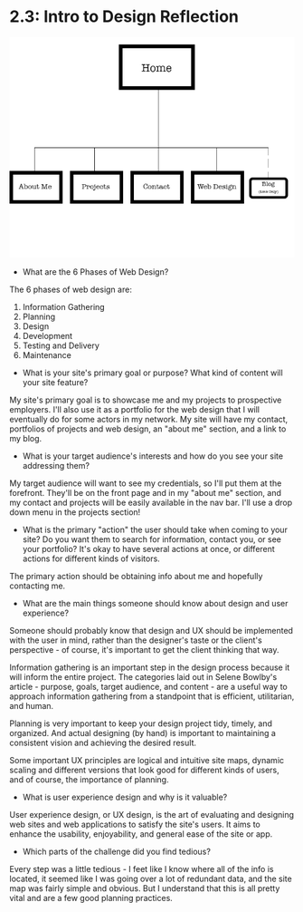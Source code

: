 # 2.3: Intro to Design Reflection

![Site Map](week-2/imgs/site-map.png)

- What are the 6 Phases of Web Design?

The 6 phases of web design are:
1. Information Gathering
2. Planning
3. Design
4. Development
5. Testing and Delivery
6. Maintenance  

- What is your site's primary goal or purpose? What kind of content will your site feature?

My site's primary goal is to showcase me and my projects to prospective employers. I'll also use it as a portfolio for the web design that I will eventually do for some actors in my network. My site will have my contact, portfolios of projects and web design, an "about me" section, and a link to my blog.

- What is your target audience's interests and how do you see your site addressing them?

My target audience will want to see my credentials, so I'll put them at the forefront. They'll be on the front page and in my "about me" section, and my contact and projects will be easily available in the nav bar. I'll use a drop down menu in the projects section!

- What is the primary "action" the user should take when coming to your site? Do you want them to search for information, contact you, or see your portfolio? It's okay to have several actions at once, or different actions for different kinds of visitors.

The primary action should be obtaining info about me and hopefully contacting me.

- What are the main things someone should know about design and user experience?

Someone should probably know that design and UX should be implemented with the user in mind, rather than the designer's taste or the client's perspective - of course, it's important to get the client thinking that way. 

Information gathering is an important step in the design process because it will inform the entire project. The categories laid out in Selene Bowlby's article - purpose, goals, target audience, and content - are a useful way to approach information gathering from a standpoint that is efficient, utilitarian, and human.

Planning is very important to keep your design project tidy, timely, and organized. And actual designing (by hand) is important to maintaining a consistent vision and achieving the desired result.

Some important UX principles are logical and intuitive site maps, dynamic scaling and different versions that look good for different kinds of users, and of course, the importance of planning.

- What is user experience design and why is it valuable? 

User experience design, or UX design, is the art of evaluating and designing web sites and web applications to satisfy the site's users. It aims to enhance the usability, enjoyability, and general ease of the site or app.

- Which parts of the challenge did you find tedious?

Every step was a little tedious - I feet like I know where all of the info is located, it seemed like I was going over a lot of redundant data, and the site map was fairly simple and obvious. But I understand that this is all pretty vital and are a few good planning practices.
